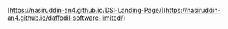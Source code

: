 [https://nasiruddin-an4.github.io/DSl-Landing-Page/](https://nasiruddin-an4.github.io/daffodil-software-limited/)
